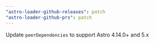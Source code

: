 ```yaml
---
"astro-loader-github-releases": patch
"astro-loader-github-prs": patch
---
```


Update `peerDependencies` to support Astro 4.14.0+ and 5.x
